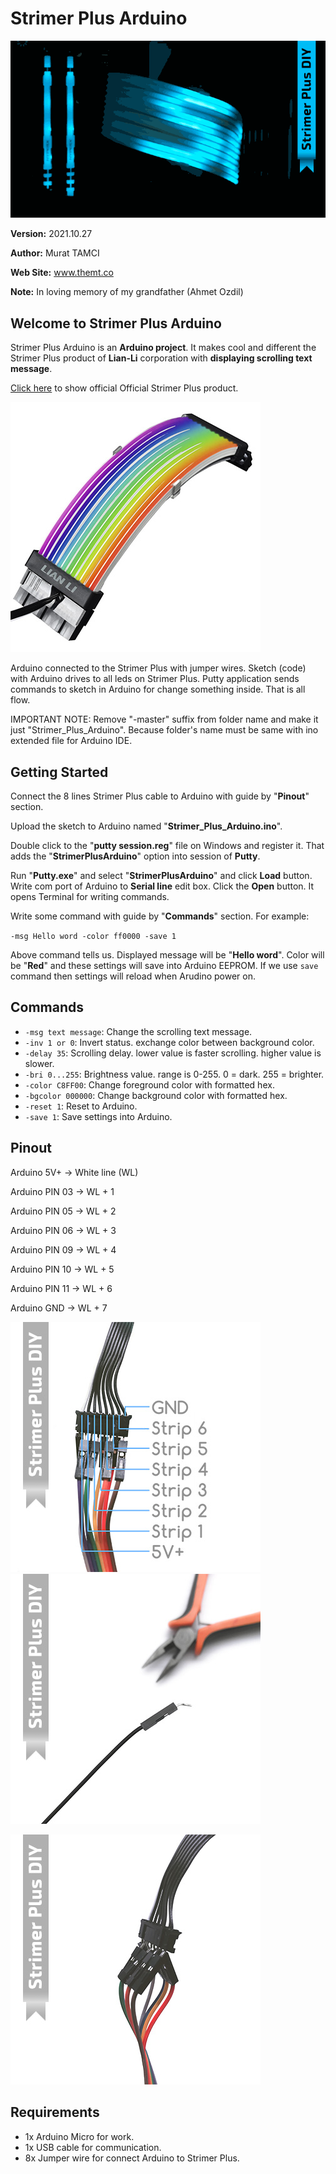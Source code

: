 # Strimer Plus Arduino

![](images/strimer_plus_diy_preview.gif)

**Version:** 2021.10.27

**Author:** Murat TAMCI

**Web Site:** www.themt.co

**Note:** In loving memory of my grandfather (Ahmet Ozdil)

## Welcome to Strimer Plus Arduino

Strimer Plus Arduino is an **Arduino project**. It makes cool and different the Strimer Plus product of **Lian-Li** corporation with **displaying scrolling text message**.

[Click here](https://lian-li.com/product/strimer-2-24pin/) to show official Official Strimer Plus product.

![](images/strimer_plus_product.jpg)

Arduino connected to the Strimer Plus with jumper wires. Sketch (code) with Arduino drives to all leds on Strimer Plus. Putty application sends commands to sketch in Arduino for change something inside. That is all flow.

IMPORTANT NOTE: Remove "-master" suffix from folder name and make it just "Strimer_Plus_Arduino". Because folder's name must be same with ino extended file for Arduino IDE.

## Getting Started

Connect the 8 lines Strimer Plus cable to Arduino with guide by "**Pinout**" section.

Upload the sketch to Arduino named "**Strimer_Plus_Arduino.ino**".

Double click to the "**putty session.reg**" file on Windows and register it. That adds the "**StrimerPlusArduino**" option into session of **Putty**.

Run "**Putty.exe**" and select "**StrimerPlusArduino**" and click **Load** button. Write com port of Arduino to **Serial line** edit box. Click the **Open** button. It opens Terminal for writing commands.

Write some command with guide by "**Commands**" section. For example:

`-msg Hello word -color ff0000 -save 1`

Above command tells us.  Displayed message will be "**Hello word**". Color will be "**Red**" and these settings will save into Arduino EEPROM. If we use `save` command then settings will reload when Arudino power on.

Commands
--------

- `-msg text message`: Change the scrolling text message.
- `-inv 1 or 0`: Invert status. exchange color between background color.
- `-delay 35`: Scrolling delay. lower value is faster scrolling. higher value is slower.
- `-bri 0...255`: Brightness value. range is 0-255. 0 = dark. 255 = brighter.
- `-color C8FF00`: Change foreground color with formatted hex.
- `-bgcolor 000000`: Change background color with formatted hex.
- `-reset 1`: Reset to Arduino.
- `-save 1`: Save settings into Arduino.

Pinout
------

Arduino 5V+			->	White line (WL)

Arduino PIN 03		->	WL + 1

Arduino PIN 05 	->	WL + 2

Arduino PIN 06 	->	WL + 3

Arduino PIN 09 	->	WL + 4

Arduino PIN 10 	->	WL + 5

Arduino PIN 11 	->	WL + 6

Arduino GND		->	WL + 7

<img src="images/strimer_plus_diy_pinout.jpg" />

<img src="images/strimer_plus_diy_bending.jpg" />

![](images/strimer_plus_diy_connection.jpg)

Requirements
------------

- 1x	Arduino Micro for work.
- 1x	USB cable for communication.
- 8x	Jumper wire for connect Arduino to Strimer Plus.
